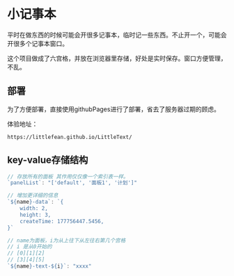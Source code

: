 # 小记事本

平时在做东西的时候可能会开很多记事本，临时记一些东西。不止开一个，可能会开很多个记事本窗口。

这个项目做成了六宫格，并放在浏览器里存储，好处是实时保存。窗口方便管理，不乱。

## 部署

为了方便部署，直接使用githubPages进行了部署，省去了服务器过期的顾虑。

体验地址：

```
https://littlefean.github.io/LittleText/
```

## key-value存储结构

```js
// 存放所有的面板 其作用仅仅像一个索引表一样。
`panelList`: "['default', '面板1', '计划']"

// 增加更详细的信息
`${name}-data`: `{
    width: 2,
    height: 3,
    createTime: 177756447.5456,
}`

// name为面板，i为从上往下从左往右第几个宫格
// i 是从0开始的
// [0][1][2]
// [3][4][5]
`${name}-text-${i}`: "xxxx"



```

